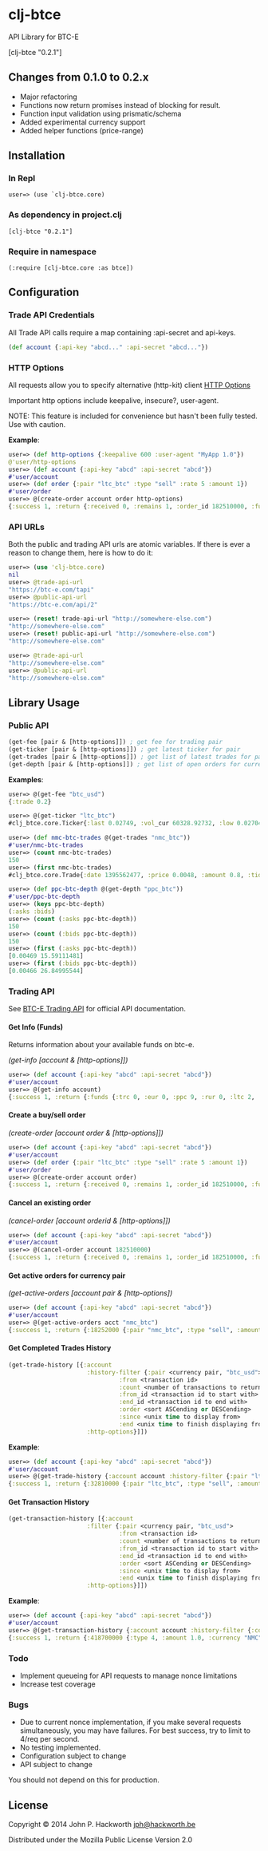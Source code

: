 # clj-btce

API Library for BTC-E

[clj-btce "0.2.1"]

## Changes from 0.1.0 to 0.2.x

- Major refactoring
- Functions now return promises instead of blocking for result.
- Function input validation using prismatic/schema 
- Added experimental currency support 
- Added helper functions (price-range) 

## Installation

### In Repl

    user=> (use `clj-btce.core)

### As dependency in project.clj

    [clj-btce "0.2.1"]

### Require in namespace

    (:require [clj-btce.core :as btce])    

## Configuration

### Trade API Credentials

All Trade API calls require a map containing :api-secret and api-keys.

```clojure
(def account {:api-key "abcd..." :api-secret "abcd..."})
```

### HTTP Options

All requests allow you to specify alternative (http-kit) client [HTTP Options](http://http-kit.org/client.html#options)

Important http options include keepalive, insecure?, user-agent.

NOTE: This feature is included for convenience but hasn't been fully tested. Use with caution.

**Example**:

```clojure
user=> (def http-options {:keepalive 600 :user-agent "MyApp 1.0"})
@'user/http-options
user=> (def account {:api-key "abcd" :api-secret "abcd"})
#'user/account
user=> (def order {:pair "ltc_btc" :type "sell" :rate 5 :amount 1})
#'user/order
user=> @(create-order account order http-options)
{:success 1, :return {:received 0, :remains 1, :order_id 182510000, :funds {:trc 0, :eur 0, :ppc 0, :rur 0, :ltc 1, :ftc 0, :btc 0, :usd 0, :nmc 0, :xpm 0, :nvc 0}}}
```

### API URLs

Both the public and trading API urls are atomic variables. If there is ever a reason to change them, here is how to do it:

```clojure
user=> (use 'clj-btce.core)
nil
user=> @trade-api-url
"https://btc-e.com/tapi"
user=> @public-api-url
"https://btc-e.com/api/2"

user=> (reset! trade-api-url "http://somewhere-else.com")
"http://somewhere-else.com"
user=> (reset! public-api-url "http://somewhere-else.com")
"http://somewhere-else.com"

user=> @trade-api-url
"http://somewhere-else.com"
user=> @public-api-url
"http://somewhere-else.com"
```

## Library Usage

### Public API

```clojure
(get-fee [pair & [http-options]]) ; get fee for trading pair
(get-ticker [pair & [http-options]]) ; get latest ticker for pair
(get-trades [pair & [http-options]]) ; get list of latest trades for pair
(get-depth [pair & [http-options]]) ; get list of open orders for current pair
```

**Examples**:

```clojure
user=> @(get-fee "btc_usd")
{:trade 0.2}

user=> @(get-ticker "ltc_btc")
#clj_btce.core.Ticker{:last 0.02749, :vol_cur 60328.92732, :low 0.02704, :updated 1395563126, :buy 0.02757, :vol 1654.38736, :sell 0.02748, :avg 0.02743, :server_time 1395563126, :high 0.02782}

user=> (def nmc-btc-trades @(get-trades "nmc_btc"))
#'user/nmc-btc-trades
user=> (count nmc-btc-trades)
150
user=> (first nmc-btc-trades)
#clj_btce.core.Trade{:date 1395562477, :price 0.0048, :amount 0.8, :tid 33127844, :price_currency "BTC", :item "NMC", :trade_type "bid"}

user=> (def ppc-btc-depth @(get-depth "ppc_btc"))
#'user/ppc-btc-depth
user=> (keys ppc-btc-depth)
(:asks :bids)
user=> (count (:asks ppc-btc-depth))
150
user=> (count (:bids ppc-btc-depth))
150
user=> (first (:asks ppc-btc-depth))
[0.00469 15.59111481]
user=> (first (:bids ppc-btc-depth))
[0.00466 26.84995544]
```

### Trading API

See [BTC-E Trading API](https://btc-e.com/api/documentation) for official API documentation.

#### Get Info (Funds)

Returns information about your available funds on btc-e.

_(get-info [account & [http-options]])_

```clojure
user=> (def account {:api-key "abcd" :api-secret "abcd"})
#'user/account
user=> @(get-info account)
{:success 1, :return {:funds {:trc 0, :eur 0, :ppc 9, :rur 0, :ltc 2, :ftc 0, :btc 0, :usd 0, :nmc 0, :xpm 0, :nvc 0}, :rights {:info 1, :trade 1, :withdraw 0}, :transaction_count 2000, :open_orders 4, :server_time 1395500000}}
```

#### Create a buy/sell order

_(create-order [account order & [http-options]])_

```clojure
user=> (def account {:api-key "abcd" :api-secret "abcd"})
#'user/account
user=> (def order {:pair "ltc_btc" :type "sell" :rate 5 :amount 1})
#'user/order
user=> @(create-order account order)
{:success 1, :return {:received 0, :remains 1, :order_id 182510000, :funds {:trc 0, :eur 0, :ppc 0, :rur 0, :ltc 1, :ftc 0, :btc 0, :usd 0, :nmc 0, :xpm 0, :nvc 0}}}
```

#### Cancel an existing order

_(cancel-order [account orderid & [http-options]])_

```clojure
user=> (def account {:api-key "abcd" :api-secret "abcd"})
#'user/account
user=> @(cancel-order account 182510000)
{:success 1, :return {:received 0, :remains 1, :order_id 182510000, :funds {:trc 0, :eur 0, :ppc 0, :rur 0, :ltc 2, :ftc 0, :btc 0, :usd 0, :nmc 0, :xpm 0, :nvc 0}}}
```

#### Get active orders for currency pair

_(get-active-orders [account pair & [http-options])_

```clojure
user=> (def account {:api-key "abcd" :api-secret "abcd"})
#'user/account
user=> @(get-active-orders acct "nmc_btc")
{:success 1, :return {:18252000 {:pair "nmc_btc", :type "sell", :amount 1.0, :rate 0.9, :timestamp_created 1395000001, :status 0}}}
```

#### Get Completed Trades History

```clojure
(get-trade-history [{:account 
                      :history-filter {:pair <currency pair, "btc_usd"> 
                               :from <transaction id> 
                               :count <number of transactions to return> 
                               :from_id <transaction id to start with> 
                               :end_id <transaction id to end with> 
                               :order <sort ASCending or DESCending> 
                               :since <unix time to display from> 
                               :end <unix time to finish displaying from>}
                      :http-options}]])
```

**Example**:

```clojure
user=> (def account {:api-key "abcd" :api-secret "abcd"})
#'user/account
user=> @(get-trade-history {:account account :history-filter {:pair "ltc_btc" :count 1}})
{:success 1, :return {:32810000 {:pair "ltc_btc", :type "sell", :amount 1, :rate 0.08, :order_id 178450000, :is_your_order 1, :timestamp 1395210000}}}
```

#### Get Transaction History

```clojure
(get-transaction-history [{:account 
                      :filter {:pair <currency pair, "btc_usd"> 
                               :from <transaction id> 
                               :count <number of transactions to return> 
                               :from_id <transaction id to start with> 
                               :end_id <transaction id to end with> 
                               :order <sort ASCending or DESCending> 
                               :since <unix time to display from> 
                               :end <unix time to finish displaying from>}
                      :http-options}]])
```

**Example**:

```clojure
user=> (def account {:api-key "abcd" :api-secret "abcd"})
#'user/account
user=> @(get-transaction-history {:account account :history-filter {:count 1}})
{:success 1, :return {:418700000 {:type 4, :amount 1.0, :currency "NMC", :desc "Cancel order :order:177670000:", :status 2, :timestamp 1395560000}}}
```

### Todo 

- Implement queueing for API requests to manage nonce limitations
- Increase test coverage

### Bugs

- Due to current nonce implementation, if you make several requests simultaneously, you may have failures. For best success, try to limit to 4/req per second.
- No testing implemented. 
- Configuration subject to change
- API subject to change

You should not depend on this for production.

## License

Copyright © 2014 John P. Hackworth <jph@hackworth.be>

Distributed under the Mozilla Public License Version 2.0